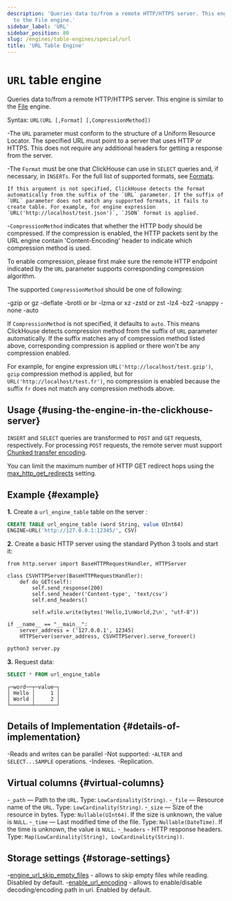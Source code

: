```yaml
---
description: 'Queries data to/from a remote HTTP/HTTPS server. This engine is similar
  to the File engine.'
sidebar_label: 'URL'
sidebar_position: 80
slug: /engines/table-engines/special/url
title: 'URL Table Engine'
---
```


# `URL` table engine

Queries data to/from a remote HTTP/HTTPS server. This engine is similar to the [File](../../../engines/table-engines/special/file.md) engine.

Syntax: `URL(URL [,Format] [,CompressionMethod])`

-The `URL` parameter must conform to the structure of a Uniform Resource Locator. The specified URL must point to a server that uses HTTP or HTTPS. This does not require any additional headers for getting a response from the server.

-The `Format` must be one that ClickHouse can use in `SELECT` queries and, if necessary, in `INSERTs`. For the full list of supported formats, see [Formats](/interfaces/formats#formats-overview).

    If this argument is not specified, ClickHouse detects the format automatically from the suffix of the `URL` parameter. If the suffix of `URL` parameter does not match any supported formats, it fails to create table. For example, for engine expression `URL('http://localhost/test.json')`, `JSON` format is applied.

-`CompressionMethod` indicates that whether the HTTP body should be compressed. If the compression is enabled, the HTTP packets sent by the URL engine contain 'Content-Encoding' header to indicate which compression method is used.

To enable compression, please first make sure the remote HTTP endpoint indicated by the `URL` parameter supports corresponding compression algorithm.

The supported `CompressionMethod` should be one of following:

-gzip or gz
-deflate
-brotli or br
-lzma or xz
-zstd or zst
-lz4
-bz2
-snappy
-none
-auto

If `CompressionMethod` is not specified, it defaults to `auto`. This means ClickHouse detects compression method from the suffix of `URL` parameter automatically. If the suffix matches any of compression method listed above, corresponding compression is applied or there won't be any compression enabled.

For example, for engine expression `URL('http://localhost/test.gzip')`, `gzip` compression method is applied, but for `URL('http://localhost/test.fr')`, no compression is enabled because the suffix `fr` does not match any compression methods above.

## Usage {#using-the-engine-in-the-clickhouse-server}

`INSERT` and `SELECT` queries are transformed to `POST` and `GET` requests,
respectively. For processing `POST` requests, the remote server must support
[Chunked transfer encoding](https://en.wikipedia.org/wiki/Chunked_transfer_encoding).

You can limit the maximum number of HTTP GET redirect hops using the [max_http_get_redirects](/operations/settings/settings#max_http_get_redirects) setting.

## Example {#example}

**1.** Create a `url_engine_table` table on the server :

```sql
CREATE TABLE url_engine_table (word String, value UInt64)
ENGINE=URL('http://127.0.0.1:12345/', CSV)
```

**2.** Create a basic HTTP server using the standard Python 3 tools and
start it:

```python3
from http.server import BaseHTTPRequestHandler, HTTPServer

class CSVHTTPServer(BaseHTTPRequestHandler):
    def do_GET(self):
        self.send_response(200)
        self.send_header('Content-type', 'text/csv')
        self.end_headers()

        self.wfile.write(bytes('Hello,1\nWorld,2\n', "utf-8"))

if __name__ == "__main__":
    server_address = ('127.0.0.1', 12345)
    HTTPServer(server_address, CSVHTTPServer).serve_forever()
```

```bash
python3 server.py
```

**3.** Request data:

```sql
SELECT * FROM url_engine_table
```

```text
┌─word──┬─value─┐
│ Hello │     1 │
│ World │     2 │
└───────┴───────┘
```

## Details of Implementation {#details-of-implementation}

-Reads and writes can be parallel
-Not supported:
-`ALTER` and `SELECT...SAMPLE` operations.
-Indexes.
-Replication.

## Virtual columns {#virtual-columns}

-`_path` — Path to the `URL`. Type: `LowCardinality(String)`.
-`_file` — Resource name of the `URL`. Type: `LowCardinality(String)`.
-`_size` — Size of the resource in bytes. Type: `Nullable(UInt64)`. If the size is unknown, the value is `NULL`.
-`_time` — Last modified time of the file. Type: `Nullable(DateTime)`. If the time is unknown, the value is `NULL`.
-`_headers` - HTTP response headers. Type: `Map(LowCardinality(String), LowCardinality(String))`.

## Storage settings {#storage-settings}

-[engine_url_skip_empty_files](/operations/settings/settings.md#engine_url_skip_empty_files) - allows to skip empty files while reading. Disabled by default.
-[enable_url_encoding](/operations/settings/settings.md#enable_url_encoding) - allows to enable/disable decoding/encoding path in uri. Enabled by default.
